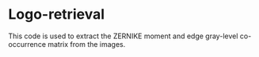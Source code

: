 # Logo-retrieval
This code is used to extract the ZERNIKE moment and edge gray-level co-occurrence matrix from the images.
